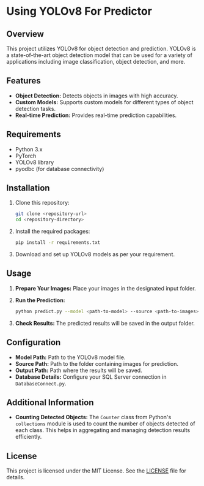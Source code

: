 # Using YOLOv8 For Predictor

## Overview
This project utilizes YOLOv8 for object detection and prediction. YOLOv8 is a state-of-the-art object detection model that can be used for a variety of applications including image classification, object detection, and more.

## Features
- **Object Detection:** Detects objects in images with high accuracy.
- **Custom Models:** Supports custom models for different types of object detection tasks.
- **Real-time Prediction:** Provides real-time prediction capabilities.

## Requirements
- Python 3.x
- PyTorch
- YOLOv8 library
- pyodbc (for database connectivity)

## Installation
1. Clone this repository:
    ```bash
    git clone <repository-url>
    cd <repository-directory>
    ```

2. Install the required packages:
    ```bash
    pip install -r requirements.txt
    ```

3. Download and set up YOLOv8 models as per your requirement.

## Usage
1. **Prepare Your Images:** Place your images in the designated input folder.

2. **Run the Prediction:**
    ```bash
    python predict.py --model <path-to-model> --source <path-to-images>
    ```

3. **Check Results:** The predicted results will be saved in the output folder.

## Configuration
- **Model Path:** Path to the YOLOv8 model file.
- **Source Path:** Path to the folder containing images for prediction.
- **Output Path:** Path where the results will be saved.
- **Database Details:** Configure your SQL Server connection in `DatabaseConnect.py`.

## Additional Information
- **Counting Detected Objects:** The `Counter` class from Python's `collections` module is used to count the number of objects detected of each class. This helps in aggregating and managing detection results efficiently.

## License
This project is licensed under the MIT License. See the [LICENSE](LICENSE) file for details.
